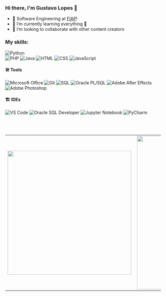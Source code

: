 ### Hi there, I'm Gustavo Lopes 👋
<p align="left"> 

- 🔭 Software Engineering at [FIAP][fiap]!
- 🌱 I’m currently learning everything 🤣
- 👯 I’m looking to collaborate with other content creators

### My skills:

![Python](https://img.shields.io/badge/-Python-0077B5?style=flat&logoColor=white&logo=python)  
![PHP](https://img.shields.io/badge/-php-7478AE?style=flat&logoColor=white&logo=php)
![Java](https://img.shields.io/badge/-Java-ff961f?style=flat&logoColor=white&logo=java) 
![HTML](https://img.shields.io/badge/-HTML-ff0d00?style=flat&logoColor=white&logo=html5) 
![CSS](https://img.shields.io/badge/-CSS-196eff?style=flat&logoColor=white&logo=css3) 
![JavaScript](https://img.shields.io/badge/-JavaScript-ffdd19?style=flat&logoColor=white&logo=javascript)

#### 🛠 Tools
![Microsoft Office](https://img.shields.io/badge/-Microsoft_Office-dc5400?style=flat&logoColor=white&logo=microsoft-office) 
![Git](https://img.shields.io/badge/-Git-000?style=flat&logoColor=white&logo=git) 
![SQL](https://img.shields.io/badge/-SQL-1d4a65?style=flat&logoColor=white&logo=mysql)
![Oracle PL/SQL](https://img.shields.io/badge/-Oracle_PL/SQL-f7111a?style=flat&logoColor=white&logo=oracle) 
![Adobe After Effects](https://img.shields.io/badge/-Adobe_after_effects-993399?style=flat&logoColor=white&logo=adobe-after-effects) 
![Adobe Photoshop](https://img.shields.io/badge/-Adobe_Photoshop-0000ff?style=flat&logoColor=white&logo=adobe-photoshop) 

#### 🏗 IDEs
![VS Code](https://img.shields.io/badge/-Visual_Studio_Code-1880C6?style=flat&logoColor=white&logo=visual-studio)
![Oracle SQL Developer](https://img.shields.io/badge/-Oracle_SQL_Developer-95AFCB?style=flat&logoColor=white&logo=oracle) 
![Jupyter Notebook](https://img.shields.io/badge/-Jupyter_Notebook-F37726?style=flat&logoColor=white&logo=jupyter) 
![PyCharm](https://img.shields.io/badge/-PyCharm-20D68B?style=flat&logoColor=white&logo=pycharm) 

<br />
<br />

<center>
  <table>
    <tr>
        <td><img width="400px" align="left" src="" /></td>
        <td><img width="495px" align="left" src="" /></td>
    </tr>   
  </table>
</center>

[fiap]: https://www.fiap.com.br
